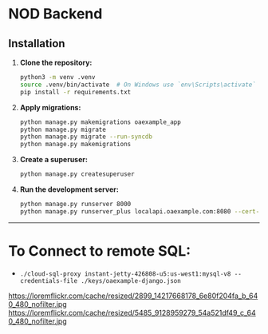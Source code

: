 # NOD Backend

## Installation

1. **Clone the repository:**

    ```sh
    python3 -m venv .venv
    source .venv/bin/activate  # On Windows use `env\Scripts\activate`
    pip install -r requirements.txt
    ```

4. **Apply migrations:**
    ```sh
    python manage.py makemigrations oaexample_app
    python manage.py migrate
    python manage.py migrate --run-syncdb
    python manage.py makemigrations
    ```

5. **Create a superuser:**

    ```sh
    python manage.py createsuperuser
    ```

6. **Run the development server:**

    ```sh
    python manage.py runserver 8000
    python manage.py runserver_plus localapi.oaexample.com:8080 --cert-file ~/.ssh/oaexample.crt
    ```


------

# To Connect to remote SQL:
- `./cloud-sql-proxy instant-jetty-426808-u5:us-west1:mysql-v8 --credentials-file ./keys/oaexample-django.json`

https://loremflickr.com/cache/resized/2899_14217668178_6e80f204fa_b_640_480_nofilter.jpg
https://loremflickr.com/cache/resized/5485_9128959279_54a521df49_c_640_480_nofilter.jpg
